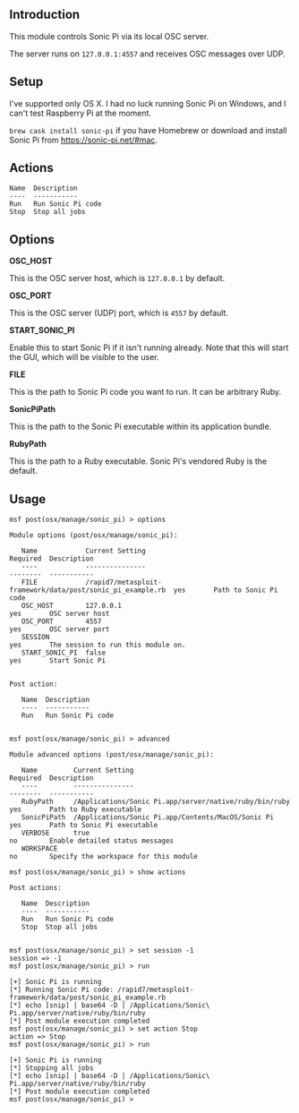 ## Introduction

This module controls Sonic Pi via its local OSC server.

The server runs on `127.0.0.1:4557` and receives OSC messages over UDP.

## Setup

I've supported only OS X. I had no luck running Sonic Pi on Windows, and
I can't test Raspberry Pi at the moment.

`brew cask install sonic-pi` if you have Homebrew or download and
install Sonic Pi from <https://sonic-pi.net/#mac>.

## Actions

```
Name  Description
----  -----------
Run   Run Sonic Pi code
Stop  Stop all jobs
```

## Options

**OSC_HOST**

This is the OSC server host, which is `127.0.0.1` by default.

**OSC_PORT**

This is the OSC server (UDP) port, which is `4557` by default.

**START_SONIC_PI**

Enable this to start Sonic Pi if it isn't running already. Note that
this will start the GUI, which will be visible to the user.

**FILE**

This is the path to Sonic Pi code you want to run. It can be arbitrary
Ruby.

**SonicPiPath**

This is the path to the Sonic Pi executable within its application
bundle.

**RubyPath**

This is the path to a Ruby executable. Sonic Pi's vendored Ruby is the
default.

## Usage

```
msf post(osx/manage/sonic_pi) > options

Module options (post/osx/manage/sonic_pi):

   Name            Current Setting                                             Required  Description
   ----            ---------------                                             --------  -----------
   FILE            /rapid7/metasploit-framework/data/post/sonic_pi_example.rb  yes       Path to Sonic Pi code
   OSC_HOST        127.0.0.1                                                   yes       OSC server host
   OSC_PORT        4557                                                        yes       OSC server port
   SESSION                                                                     yes       The session to run this module on.
   START_SONIC_PI  false                                                       yes       Start Sonic Pi


Post action:

   Name  Description
   ----  -----------
   Run   Run Sonic Pi code


msf post(osx/manage/sonic_pi) > advanced

Module advanced options (post/osx/manage/sonic_pi):

   Name         Current Setting                                         Required  Description
   ----         ---------------                                         --------  -----------
   RubyPath     /Applications/Sonic Pi.app/server/native/ruby/bin/ruby  yes       Path to Ruby executable
   SonicPiPath  /Applications/Sonic Pi.app/Contents/MacOS/Sonic Pi      yes       Path to Sonic Pi executable
   VERBOSE      true                                                    no        Enable detailed status messages
   WORKSPACE                                                            no        Specify the workspace for this module

msf post(osx/manage/sonic_pi) > show actions

Post actions:

   Name  Description
   ----  -----------
   Run   Run Sonic Pi code
   Stop  Stop all jobs


msf post(osx/manage/sonic_pi) > set session -1
session => -1
msf post(osx/manage/sonic_pi) > run

[+] Sonic Pi is running
[*] Running Sonic Pi code: /rapid7/metasploit-framework/data/post/sonic_pi_example.rb
[*] echo [snip] | base64 -D | /Applications/Sonic\ Pi.app/server/native/ruby/bin/ruby
[*] Post module execution completed
msf post(osx/manage/sonic_pi) > set action Stop
action => Stop
msf post(osx/manage/sonic_pi) > run

[+] Sonic Pi is running
[*] Stopping all jobs
[*] echo [snip] | base64 -D | /Applications/Sonic\ Pi.app/server/native/ruby/bin/ruby
[*] Post module execution completed
msf post(osx/manage/sonic_pi) >
```
